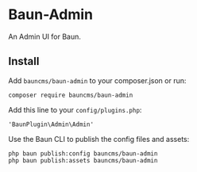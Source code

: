# Baun-Admin

An Admin UI for Baun.

## Install

Add `bauncms/baun-admin` to your composer.json or run:

    composer require bauncms/baun-admin

Add this line to your `config/plugins.php`:

    'BaunPlugin\Admin\Admin'

Use the Baun CLI to publish the config files and assets:

    php baun publish:config bauncms/baun-admin
    php baun publish:assets bauncms/baun-admin
